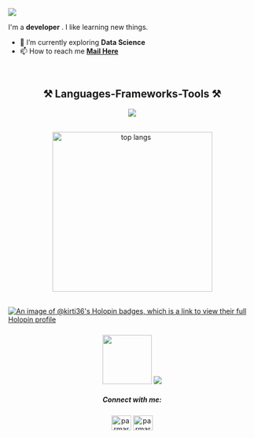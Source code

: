 
<a align="centre" href="https://github.com/kirti36/github-profile-views-counter">
    <img src="https://komarev.com/ghpvc/?username=kirti36&style=for-the-badge">
</a>


I'm a **developer** . I like learning new things. 
<br>
- 🔭 I’m currently exploring **Data Science**
- 📫 How to reach me **[Mail Here](mailto:Kirtiparmar504@gmail.com)**
 <br>
 
<h2 align="center">⚒️ Languages-Frameworks-Tools ⚒️</h2>
<div align="center">
    <p align="center">
  <a href="https://skillicons.dev">
    <img src="https://skillicons.dev/icons?i=bootstrap,cpp,css,html,linux,py,java" />
  </a>
</p>
</div>

<br>
  <div align='center'>
 <img width=325 align="center" src="https://github-readme-stats-salesp07.vercel.app/api/top-langs/?username=kirti36&hide=HTML&langs_count=8&layout=compact&theme=react&border_radius=10&size_weight=0.5&count_weight=0.5&exclude_repo=github-readme-stats" alt="top langs" />
</div>
<br>

[![An image of @kirti36's Holopin badges, which is a link to view their full Holopin profile](https://holopin.me/kirti36)](https://holopin.io/@kirti36)

<h3 align="center">
  <img height ="100px" src="https://github.com/Kirti36/kirti36/blob/main/Coding%20Girl%20Animation.gif" /> 
    <img src="https://readme-typing-svg.herokuapp.com/?font=Poiret+One&pause=1000&color=F3F7F5&size=25&center=true&vCenter=true&width=500&height=70&duration=3000&lines=Thanks+for+visiting!+✌️;+Shoot+me+a+message+on+Linkedin!;I'm+always+down+to+collab+:)">
</h3>



<h5 align="center">Connect with me:</h5>
<p align="center">
<a href="https://linkedin.com/in/parmar kirti" target="blank"><img align="center" src="https://raw.githubusercontent.com/rahuldkjain/github-profile-readme-generator/master/src/images/icons/Social/linked-in-alt.svg" alt="parmar kirti" height="30" width="40" /></a>
<a href="https://instagram.com/parmarkirtii" target="blank"><img align="center" src="https://raw.githubusercontent.com/rahuldkjain/github-profile-readme-generator/master/src/images/icons/Social/instagram.svg" alt="parmarkirtii" height="30" width="40" /></a>

</p>



